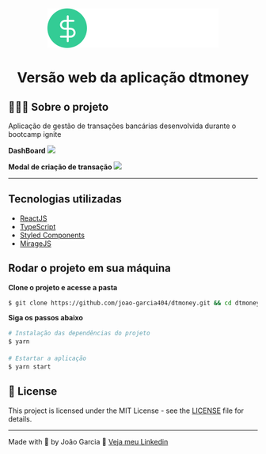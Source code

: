 <h3 align="center">
  <img src="./src/assets/logo.svg" alt="dtmoney" />
</h3>

<h1 align="center">
  Versão web da aplicação dtmoney
</h1>

## 💇🏻‍♂️ Sobre o projeto

Aplicação de gestão de transações bancárias desenvolvida durante o bootcamp ignite

**DashBoard**
<img src="https://i.imgur.com/RUP5Gr0.png" />

**Modal de criação de transação**
<img src="https://i.imgur.com/ZrMkFhE.png" />

---

## Tecnologias utilizadas

- [ReactJS](https://reactjs.org/)
- [TypeScript](https://www.typescriptlang.org/)
- [Styled Components](https://styled-components.com/)
- [MirageJS](https://miragejs.com/)

## Rodar o projeto em sua máquina

**Clone o projeto e acesse a pasta**

```bash
$ git clone https://github.com/joao-garcia404/dtmoney.git && cd dtmoney
```

**Siga os passos abaixo**

```bash
# Instalação das dependências do projeto
$ yarn

# Estartar a aplicação
$ yarn start

```

## 📝 License

This project is licensed under the MIT License - see the [LICENSE](LICENSE) file for details.

---

Made with 💜 by João Garcia 👋 [Veja meu Linkedin](https://www.linkedin.com/in/joão-vitor-garcia-89bba81b1/)
